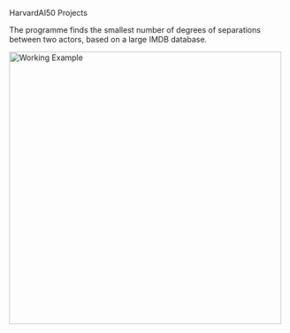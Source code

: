 HarvardAI50 Projects

The programme finds the smallest number of degrees of separations between two actors, based on a large IMDB database.

<img width="492" alt="Working Example" src="https://user-images.githubusercontent.com/70655168/120785208-d5b78200-c524-11eb-95e3-79a19d231a87.png">

